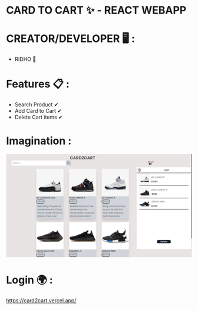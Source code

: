 # CARD TO CART ✨ - REACT WEBAPP

# CREATOR/DEVELOPER 🖥 : 
- RIDHO 🧑

# Features 📋 :
- Search Product ✔
- Add Card to Cart ✔
- Delete Cart items ✔

# Imagination :
<img src='Pages.PNG'>

# Login 🌍 :
https://card2cart.vercel.app/
